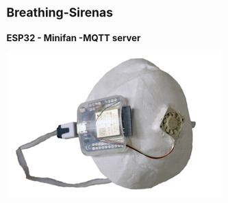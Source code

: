 # Breathing-Sirenas
## ESP32 - Minifan -MQTT server

![](https://github.com/omiacoj/Breathing-Sirenas/blob/main/images/Breathing-Sirenas.jpg)
